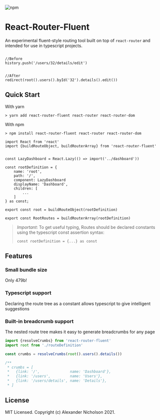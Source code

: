 ![npm](https://img.shields.io/npm/v/react-router-fluent)
# React-Router-Fluent

An experimental fluent-style routing tool built on top of `react-router` and intended for use in typescript projects.

```tsx

//Before
history.push('/users/32/details/edit')


//After
redirect(root().users().byId('32').details().edit())

```


## Quick Start

With yarn
```shell
> yarn add react-router-fluent react-router react-router-dom
```
With npm
```shell
> npm install react-router-fluent react-router react-router-dom
```

```tsx
import React from 'react'
import {buildRouteObject, buildRouterArray} from 'react-router-fluent'


const LazyDashboard = React.Lazy(() => import('../dashboard'))

const rootDefinition = {
    name: 'root',
    path: '/',
    component: LazyDashboard
    displayName: 'Dashboard',
    children: [
        ...
    ]
} as const;

export const root = buildRouteObject(rootDefinition)

export const RootRoutes = buildRouterArray(rootDefinition)

```
> *Important*: To get useful typing, Routes should be declared constants using the typescript const assertion syntax:
> ```tsx
> const rootDefinition = {...} as const
> ```
> 

## Features 

### Small bundle size
Only 479b!
### Typescript support
Declaring the route tree as a constant allows typescript to give intelligent suggestions

### Built-in breadcrumb support
The nested route tree makes it easy to generate breadcrumbs for any page
```ts
import {resolveCrumbs} from 'react-router-fluent'
import root from './routeDefinition'

const crumbs = resolveCrumbs(root().users().details())

/**
 * crumbs = [
 *   {link: '/',              name: 'Dashboard'},
 *   {link: '/users',         name: 'Users'},
 *   {link: '/users/details', name: 'Details'},
 * ]
```

## License

MIT Licensed. Copyright (c) Alexander Nicholson 2021.
